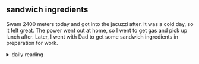 ## sandwich ingredients

Swam 2400 meters today and got into the jacuzzi after. It was a cold day, so it felt great. The power went out at home, so I went to get gas and pick up lunch after. Later, I went with Dad to get some sandwich ingredients in preparation for work.

<details markdown="1">
<summary>daily reading</summary>

| {{ page.date | date: "%B %-d, %Y" }} |
| :-------------: |
| [1 Sam. 27; 1 Cor. 8; Ezek. 6; Ps. 44]({% link _Bible/Bible-year-1.md %}) |
| [BC 13; HC 35-39; CD II: Art. 1-3]({% link _three_forms/three-forms-month-2.md %}) |
| [The Apostles' Creed](https://threeforms.org/the-apostles-creed/) |

</details>